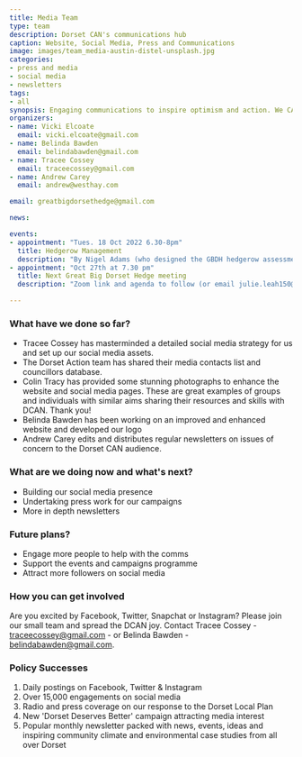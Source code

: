```yaml
---
title: Media Team
type: team
description: Dorset CAN's communications hub
caption: Website, Social Media, Press and Communications
image: images/team_media-austin-distel-unsplash.jpg
categories:
- press and media
- social media
- newsletters
tags:
- all
synopsis: Engaging communications to inspire optimism and action. We CAN!
organizers:
- name: Vicki Elcoate
  email: vicki.elcoate@gmail.com
- name: Belinda Bawden
  email: belindabawden@gmail.com
- name: Tracee Cossey
  email: traceecossey@gmail.com
- name: Andrew Carey
  email: andrew@westhay.com

email: greatbigdorsethedge@gmail.com

news:

events:
- appointment: "Tues. 18 Oct 2022 6.30-8pm"
  title: Hedgerow Management
  description: "By Nigel Adams (who designed the GBDH hedgerow assessment tool). Hosted by CPRE Hampshire ~ Book your tickets on Eventbrite."
- appointment: "Oct 27th at 7.30 pm"
  title: Next Great Big Dorset Hedge meeting
  description: "Zoom link and agenda to follow (or email julie.leah150@gmail.com)"

---
```

### **What have we done so far?**

* Tracee Cossey has masterminded a detailed social media strategy for us and set up our social media assets.
* The Dorset Action team has shared their media contacts list and councillors database.
* Colin Tracy has provided some stunning photographs to enhance the website and social media pages. These are great examples of groups and individuals with similar aims sharing their resources and skills with DCAN. Thank you!
* Belinda Bawden has been working on an improved and enhanced website and developed our logo
* Andrew Carey edits and distributes regular newsletters on issues of concern to the Dorset CAN audience.

### **What are we doing now and what's next?**

* Building our social media presence
* Undertaking press work for our campaigns
* More in depth newsletters

### **Future plans?**

* Engage more people to help with the comms
* Support the events and campaigns programme
* Attract more followers on social media

### **How you can get involved**

Are you excited by Facebook, Twitter, Snapchat or Instagram? Please join our small team and spread the DCAN joy. Contact Tracee Cossey - traceecossey@gmail.com - or Belinda Bawden - belindabawden@gmail.com.

### Policy Successes

1. Daily postings on Facebook, Twitter & Instagram
2. Over 15,000 engagements on social media
3. Radio and press coverage on our response to the Dorset Local Plan
4. New 'Dorset Deserves Better' campaign attracting media interest
5. Popular monthly newsletter packed with news, events, ideas and inspiring community climate and environmental case studies from all over Dorset

###

>
